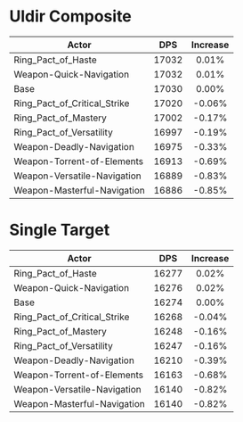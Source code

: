 # Uldir Composite
| Actor | DPS | Increase |
|---|:---:|:---:|
|Ring_Pact_of_Haste|17032|0.01%|
|Weapon-Quick-Navigation|17032|0.01%|
|Base|17030|0.00%|
|Ring_Pact_of_Critical_Strike|17020|-0.06%|
|Ring_Pact_of_Mastery|17002|-0.17%|
|Ring_Pact_of_Versatility|16997|-0.19%|
|Weapon-Deadly-Navigation|16975|-0.33%|
|Weapon-Torrent-of-Elements|16913|-0.69%|
|Weapon-Versatile-Navigation|16889|-0.83%|
|Weapon-Masterful-Navigation|16886|-0.85%|

# Single Target
| Actor | DPS | Increase |
|---|:---:|:---:|
|Ring_Pact_of_Haste|16277|0.02%|
|Weapon-Quick-Navigation|16276|0.02%|
|Base|16274|0.00%|
|Ring_Pact_of_Critical_Strike|16268|-0.04%|
|Ring_Pact_of_Mastery|16248|-0.16%|
|Ring_Pact_of_Versatility|16247|-0.16%|
|Weapon-Deadly-Navigation|16210|-0.39%|
|Weapon-Torrent-of-Elements|16163|-0.68%|
|Weapon-Versatile-Navigation|16140|-0.82%|
|Weapon-Masterful-Navigation|16140|-0.82%|
